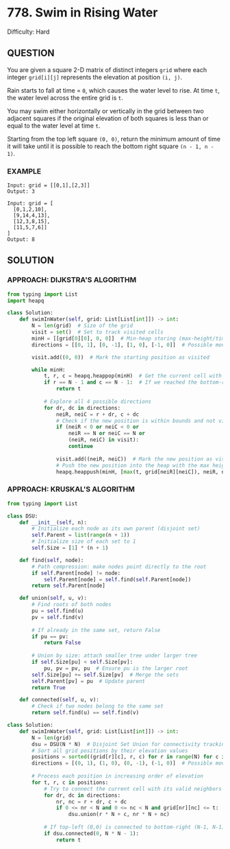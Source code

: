 # 778. Swim in Rising Water
Difficulty: Hard

## QUESTION

You are given a square 2-D matrix of distinct integers `grid` where each integer `grid[i][j]` represents the elevation at position `(i, j)`.

Rain starts to fall at time = `0`, which causes the water level to rise. At time `t`, the water level across the entire grid is `t`.

You may swim either horizontally or vertically in the grid between two adjacent squares if the original elevation of both squares is less than or equal to the water level at time `t`.

Starting from the top left square `(0, 0)`, return the minimum amount of time it will take until it is possible to reach the bottom right square `(n - 1, n - 1)`.

### EXAMPLE

```
Input: grid = [[0,1],[2,3]]
Output: 3
```

```
Input: grid = [
  [0,1,2,10],
  [9,14,4,13],
  [12,3,8,15],
  [11,5,7,6]]
]
Output: 8
```

## SOLUTION


### APPROACH: DIJKSTRA'S ALGORITHM

```python
from typing import List
import heapq

class Solution:
    def swimInWater(self, grid: List[List[int]]) -> int:
        N = len(grid)  # Size of the grid
        visit = set()  # Set to track visited cells
        minH = [[grid[0][0], 0, 0]]  # Min-heap storing (max-height/time, row, col)
        directions = [[0, 1], [0, -1], [1, 0], [-1, 0]]  # Possible movement directions

        visit.add((0, 0))  # Mark the starting position as visited

        while minH:
            t, r, c = heapq.heappop(minH)  # Get the current cell with the lowest max-height
            if r == N - 1 and c == N - 1:  # If we reached the bottom-right corner, return the time
                return t
            
            # Explore all 4 possible directions
            for dr, dc in directions:
                neiR, neiC = r + dr, c + dc
                # Check if the new position is within bounds and not visited
                if (neiR < 0 or neiC < 0 or 
                    neiR == N or neiC == N or
                    (neiR, neiC) in visit):
                    continue
                
                visit.add((neiR, neiC))  # Mark the new position as visited
                # Push the new position into the heap with the max height encountered so far
                heapq.heappush(minH, [max(t, grid[neiR][neiC]), neiR, neiC])
```

### APPROACH: KRUSKAL'S ALGORITHM

```python
from typing import List

class DSU:
    def __init__(self, n):
        # Initialize each node as its own parent (disjoint set)
        self.Parent = list(range(n + 1))
        # Initialize size of each set to 1
        self.Size = [1] * (n + 1)

    def find(self, node):
        # Path compression: make nodes point directly to the root
        if self.Parent[node] != node:
            self.Parent[node] = self.find(self.Parent[node])
        return self.Parent[node]

    def union(self, u, v):
        # Find roots of both nodes
        pu = self.find(u)
        pv = self.find(v)
        
        # If already in the same set, return False
        if pu == pv:
            return False
        
        # Union by size: attach smaller tree under larger tree
        if self.Size[pu] < self.Size[pv]:
            pu, pv = pv, pu  # Ensure pu is the larger root
        self.Size[pu] += self.Size[pv]  # Merge the sets
        self.Parent[pv] = pu  # Update parent
        return True

    def connected(self, u, v):
        # Check if two nodes belong to the same set
        return self.find(u) == self.find(v)

class Solution:
    def swimInWater(self, grid: List[List[int]]) -> int:
        N = len(grid)
        dsu = DSU(N * N)  # Disjoint Set Union for connectivity tracking
        # Sort all grid positions by their elevation values
        positions = sorted((grid[r][c], r, c) for r in range(N) for c in range(N))
        directions = [(0, 1), (1, 0), (0, -1), (-1, 0)]  # Possible movement directions
        
        # Process each position in increasing order of elevation
        for t, r, c in positions:
            # Try to connect the current cell with its valid neighbors
            for dr, dc in directions:
                nr, nc = r + dr, c + dc
                if 0 <= nr < N and 0 <= nc < N and grid[nr][nc] <= t:
                    dsu.union(r * N + c, nr * N + nc)
            
            # If top-left (0,0) is connected to bottom-right (N-1, N-1), return the time
            if dsu.connected(0, N * N - 1):
                return t
```

